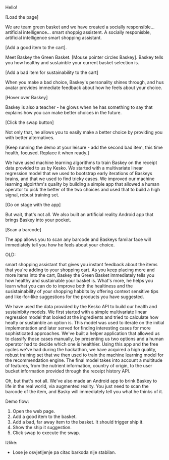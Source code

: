 Hello!

[Load the page]

We are team green basket and we have created a socially responsible... artificial intelligence...
smart shoppig assistent. A socially responisble, artificial intelligence smart shopping assistant.

[Add a good item to the cart].

Meet Baskey the Green Basket. [Mouse pointer circles Baskey]. Baskey tells you how healthy and
sustainble your current basket selection is.

[Add a bad item for sustainability to the cart]

When you make a bad choice, Baskey's personality shines through, and hus avatar provides immediate
feedback about how he feels about your choice.

[Hover over Baskey]

Baskey is also a teacher - he glows when he has something to say that explains how you can make
better choices in the future.

[Click the swap button]

Not only that, he allows you to easily make a better choice by providing you with better
alternatives.

[Keep running the demo at your leisure - add the second bad item, this time health, focused.
Replace it when ready.]

We have used machine learning algorithms to train Baskey on the receipt data provided to us by
Kesko. We started with a multivariate linear regression model that we used to bootstrap early
iterations of Baskeys brains, and that we used to find tricky cases. We improved our machine
learning algoirthm's quality by building a simple app that allowed a human operator to pick the
better of the two choices and used that to build a high signal, robust training set.

[Go on stage with the app]

But wait, that's not all. We also built an artificial reality Android app that brings Baskey into
your pocket.

[Scan a barcode]

The app allows you to scan any barcode and Baskeys familar face will immediately tell you how he
feels about your choice.


OLD:


smart shopping assistant that gives you instant
feedback about the items that you're adding to your shopping cart. As you keep placing more and
more items into the cart, Baskey the Green Basket immediately tells you how healthy and sustainable
your basket is. What's more, he helps you learn what you can do to improve both the healtiness and
the susistainability of your shopping habbits by offering context sensitive tips and like-for-like
suggestions for the products you have suggested.

We have used the data provided by the Kesko API to build our health and sustainibity models. We
first started with a simple multivariate linear regression model that looked at the ingredients
and tried to calculate how healty or sustainble an option is. This model was used to iterate on the
initial implementation and later served for finding interesting cases for more sophisticated
approaches. We've built a helper application that allowed us to classify those cases manually, by
presenting us two options and a human operator had to decide which one is healthier.
Using this app and the free cycles we've had during the hackathon, we have acquired a high quality,
robust training set that we then used to train the machine learning model for the recommendation
engine. The final model takes into account a multitude of features, from the nutrient information,
country of origin, to the user bucket information provided through the receipt history API.

Oh, but that's not all. We've also made an Android app to brink Baskey to life in the real world,
via augmented reality. You just need to scan the barcode of the item, and Basky will immediately
tell you what he thinks of it.


Demo flow:

1. Open the web page.
2. Add a good item to the basket.
3. Add a bad, far away item to the basket. It should trigger ship it.
4. Show the ship it suggestion.
5. Click swap to execute the swap.

Izlike:
- Lose je osvjetljenje pa citac barkoda nije stabilan.
